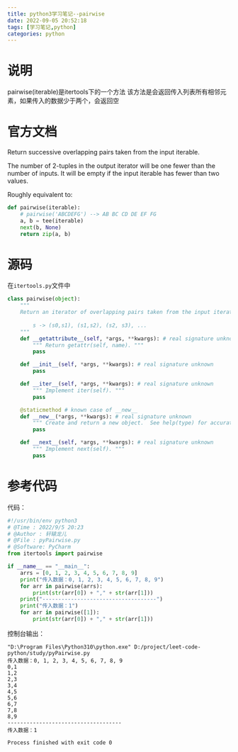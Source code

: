 ```yaml
---
title: python3学习笔记--pairwise
date: 2022-09-05 20:52:18
tags: [学习笔记,python]
categories: python
---
```

# 说明
pairwise(iterable)是itertools下的一个方法
该方法是会返回传入列表所有相邻元素，如果传入的数据少于两个，会返回空

# 官方文档
Return successive overlapping pairs taken from the input iterable.

The number of 2-tuples in the output iterator will be one fewer than the number of inputs. It will be empty if the input iterable has fewer than two values.

Roughly equivalent to:
```python
def pairwise(iterable):
    # pairwise('ABCDEFG') --> AB BC CD DE EF FG
    a, b = tee(iterable)
    next(b, None)
    return zip(a, b)
```

# 源码
在`itertools.py`文件中
```python
class pairwise(object):
    """
    Return an iterator of overlapping pairs taken from the input iterator.
    
        s -> (s0,s1), (s1,s2), (s2, s3), ...
    """
    def __getattribute__(self, *args, **kwargs): # real signature unknown
        """ Return getattr(self, name). """
        pass

    def __init__(self, *args, **kwargs): # real signature unknown
        pass

    def __iter__(self, *args, **kwargs): # real signature unknown
        """ Implement iter(self). """
        pass

    @staticmethod # known case of __new__
    def __new__(*args, **kwargs): # real signature unknown
        """ Create and return a new object.  See help(type) for accurate signature. """
        pass

    def __next__(self, *args, **kwargs): # real signature unknown
        """ Implement next(self). """
        pass
```

# 参考代码

代码：
```python
#!/usr/bin/env python3
# @Time : 2022/9/5 20:23
# @Author : 轩辕龙儿
# @File : pyPairwise.py 
# @Software: PyCharm
from itertools import pairwise

if __name__ == "__main__":
    arrs = [0, 1, 2, 3, 4, 5, 6, 7, 8, 9]
    print("传入数据：0, 1, 2, 3, 4, 5, 6, 7, 8, 9")
    for arr in pairwise(arrs):
        print(str(arr[0]) + "," + str(arr[1]))
    print("------------------------------------")
    print("传入数据：1")
    for arr in pairwise([1]):
        print(str(arr[0]) + "," + str(arr[1]))
```
控制台输出：
```
"D:\Program Files\Python310\python.exe" D:/project/leet-code-python/study/pyPairwise.py 
传入数据：0, 1, 2, 3, 4, 5, 6, 7, 8, 9
0,1
1,2
2,3
3,4
4,5
5,6
6,7
7,8
8,9
------------------------------------
传入数据：1

Process finished with exit code 0
```